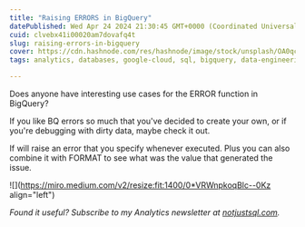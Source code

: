 ```yaml
---
title: "Raising ERRORS in BigQuery"
datePublished: Wed Apr 24 2024 21:30:45 GMT+0000 (Coordinated Universal Time)
cuid: clvebx41i00020am7dovafq4t
slug: raising-errors-in-bigquery
cover: https://cdn.hashnode.com/res/hashnode/image/stock/unsplash/OA0qcP6GOw0/upload/3275b62ba32f2ccd2b5df5bd77902e5f.jpeg
tags: analytics, databases, google-cloud, sql, bigquery, data-engineering

---
```


Does anyone have interesting use cases for the ERROR function in BigQuery?

If you like BQ errors so much that you've decided to create your own, or if you're debugging with dirty data, maybe check it out.

If will raise an error that you specify whenever executed. Plus you can also combine it with FORMAT to see what was the value that generated the issue.

![](https://miro.medium.com/v2/resize:fit:1400/0*VRWnpkoqBlc--0Kz align="left")

*Found it useful? Subscribe to my Analytics newsletter at* [*notjustsql.com*](https://www.notjustsql.com)*.*